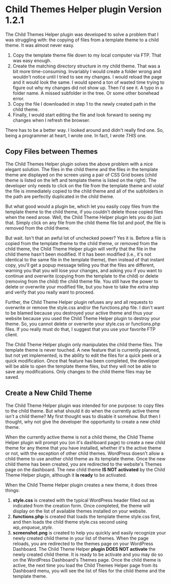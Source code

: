 # Child Themes Helper plugin Version 1.2.1
The Child Themes Helper plugin was developed to solve a problem that I was struggling with: the copying of files from a template theme to a child theme. It was almost never easy.
1. Copy the template theme file down to my local computer via FTP. That was easy enough.
1. Create the matching directory structure in my child theme. That was a bit more time-consuming. Invariably I would create a folder wrong and wouldn't notice until I tried to see my changes. I would reload the page and it would look the same. I would spend a ton of wasted time trying to figure out why my changes did not show up. Then I'd see it. A typo in a folder name. A missed subfolder in the tree. Or some other bonehead error.
1. Copy the file I downloaded in step 1 to the newly created path in the child theme.
1. Finally, I would start editing the file and look forward to seeing my changes when I refresh the browser.

There has to be a better way. I looked around and didn't really find one. So, being a programmer at heart, I wrote one. In fact, I wrote *THIS* one.

## Copy Files between Themes
The Child Themes Helper plugin solves the above problem with a nice elegant solution. The files in the child theme and the files in the template theme are displayed on the screen using a pair of CSS Grid boxes (child theme is listed on the left and template theme is listed on the right). The developer only needs to click on the file from the template theme and viola! the file is immediately copied to the child theme and all of the subfolders in the path are perfectly duplicated in the child theme.

But what good would a plugin be, which let you easily copy files from the template theme to the child theme, if you couldn't delete those copied files when the need arose. Well, the Child Theme Helper plugin lets you do just that. Simply click on any file from the child theme file list and poof, the file is removed from the child theme.

But wait. Isn't that an awful lot of unchecked power? Yes it is. Before a file is copied from the template theme to the child theme, or removed from the child theme, the Child Theme Helper plugin will verify that the file in the child theme hasn't been modified. If it has been modified (i.e., it's not identical to the same file in the template theme), then instead of that instant copy, you'll get a popup message telling you that the files are different, warning you that you will lose your changes, and asking you if you want to continue and overwrite (copying from the template to the child) or delete (removing from the child) the child theme file. You still have the power to delete or overwrite your modified file, but you have to take the extra step and verify that you really want to proceed.

Further, the Child Theme Helper plugin refuses any and all requests to overwrite or remove the style.css and/or the functions.php file. I don't want to be blamed because you destroyed your active theme and thus your website because you used the Child Theme Helper plugin to destroy your theme. So, you cannot delete or overwrite your style.css or functions.php files. If you really must do that, I suggest that you use your favorite FTP client.

The Child Theme Helper plugin only manipulates the child theme files. The template theme is never touched. A new feature that is currently planned, but not yet implemented, is the ability to edit the files for a quick peek or a quick modification. Once that feature has been completed, the developer will be able to open the template theme files, but they will not be able to save any modifications. Only changes to the child theme files may be saved.

## Create a New Child Theme
The Child Theme Helper plugin was intended for one purpose: to copy files to the child theme. But what should it do when the currently active theme isn't a child theme? My first thought was to disable it somehow. But then I thought, why not give the developer the opportunity to create a new child theme.

When the currently active theme is not a child theme, the Child Theme Helper plugin will prompt you (on it's dashboard page) to create a new child theme for any theme that you have installed, whether it's the active theme or not, with the exception of other child themes. WordPress doesn't allow a child theme to use another child theme as its template theme. Once the new child theme has been created, you are redirected to the website's Themes page on the dashboard. The new child theme __IS NOT activated__ by the Child Theme Helper plugin, although it __is ready__ to be activated.

When the Child Theme Helper plugin creates a new theme, it does three things:
1. __style.css__ is created with the typical WordPress header filled out as indicated from the creation form. Once completed, the theme will display on the list of available themes installed on your website.
1. __functions.php__ is created that loads the template theme style.css first, and then loads the child theme style.css second using *wp_enqueue_style*.
1. __screenshot.png__ is created to help you quickly and easily recognize your newly created child theme in your list of themes. When the page reloads, you are redirected to the themes page on your WordPress Dashboard. The Child Theme Helper __plugin DOES NOT activate__ the newly created child theme. It is ready to be activate and you may do so on the WordPress Dashboard's Themes page. Once the child theme is active, the next time you load the Child Themes Helper page from its Dashboard menu, you will see the list of files for the child theme and the template theme.
